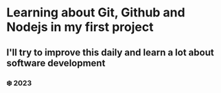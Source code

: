# Learning about Git, Github and Nodejs in my first project

## I'll try to improve this daily and learn a lot about software development

### :snowflake: 2023
